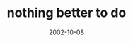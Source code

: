 ---
layout: base.njk
title : 'nothing better to do' 
view_title : 'nothing better to do' 
year : '2002' 
date : '2002-10-08' 
img_file : '/drawing/nothingbettertodo.png' 
html_file : 'nothingbettertodo' 
next_html : 'itspoopagain.html' 
year_order : '168' 
permalink : "title/{{html_file}}.html"
---